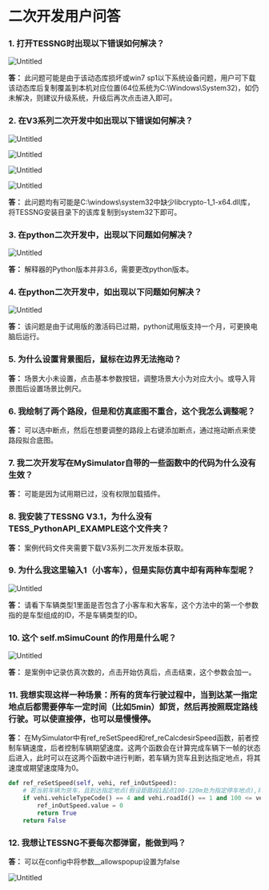 # 二次开发用户问答

### 1. 打开TESSNG时出现以下错误如何解决？

![Untitled](/vuepress/img/Untitled.png)

**答：** 此问题可能是由于该动态库损坏或win7 sp1以下系统设备问题，用户可下载该动态库后复制覆盖到本机对应位置(64位系统为C:\Windows\System32)，如仍未解决，则建议升级系统，升级后再次点击进入即可。

### 2. 在V3系列二次开发中如出现以下错误如何解决？

![Untitled](/vuepress/img/Untitled%201.png)

![Untitled](/vuepress/img/Untitled%202.png)

![Untitled](/vuepress/img/Untitled%203.png)

![Untitled](/vuepress/img/Untitled%204.png)

**答：** 此问题均有可能是C:\windows\system32中缺少libcrypto-1_1-x64.dll库，将TESSNG安装目录下的该库复制到system32下即可。

### 3. 在python二次开发中，出现以下问题如何解决？

![Untitled](/vuepress/img/Untitled%205.png)

**答：** 解释器的Python版本并非3.6，需要更改python版本。

### 4. 在python二次开发中，如出现以下问题如何解决？

![Untitled](/vuepress/img/Untitled%206.png)

**答：** 该问题是由于试用版的激活码已过期，python试用版支持一个月，可更换电脑后运行。

### 5. 为什么设置背景图后，鼠标在边界无法拖动？

**答：** 场景大小未设置，点击基本参数按钮，调整场景大小为对应大小。或导入背景图后设置场景比例尺。

### 6. 我绘制了两个路段，但是和仿真底图不重合，这个我怎么调整呢？

**答：** 可以选中断点，然后在想要调整的路段上右键添加断点，通过拖动断点来使路段拟合底图。

### 7. 我二次开发写在MySimulator自带的一些函数中的代码为什么没有生效？

**答：** 可能是因为试用期已过，没有权限加载插件。

### 8. 我安装了TESSNG V3.1，为什么没有TESS_PythonAPI_EXAMPLE这个文件夹？

**答：** 案例代码文件夹需要下载V3系列二次开发版本获取。

### 9. 为什么我这里输入1（小客车），但是实际仿真中却有两种车型呢？

![Untitled](/vuepress/img/Untitled%207.png)

**答：** 请看下车辆类型1里面是否包含了小客车和大客车，这个方法中的第一个参数指的是车型组成的ID，不是车辆类型的ID。

### 10. 这个 self.mSimuCount 的作用是什么呢？

![Untitled](/vuepress/img/Untitled%208.png)

**答：** 是案例中记录仿真次数的，点击开始仿真后，点击结束，这个参数会加一。

### 11. 我想实现这样一种场景：所有的货车行驶过程中，当到达某一指定地点后都需要停车一定时间（比如5min）卸货，然后再按照既定路线行驶。可以使直接停，也可以是慢慢停。

**答：** 在MySimulator中有ref_reSetSpeed和ref_reCalcdesirSpeed函数，前者控制车辆速度，后者控制车辆期望速度。这两个函数会在计算完成车辆下一帧的状态后进入，此时可以在这两个函数中进行判断，若车辆为货车且到达指定地点，将其速度或期望速度降为0。

```python
def ref_reSetSpeed(self, vehi, ref_inOutSpeed):
    # 若当前车辆为货车，且到达指定地点(假设距路段1起点100-120m处为指定停车地点),将车辆速度设置为0
    if vehi.vehicleTypeCode() == 4 and vehi.roadId() == 1 and 100 <= vehi.vehicleDriving().distToStartPoint() <= 120:
        ref_inOutSpeed.value = 0
        return True
    return False
```

### 12. 我想让TESSNG不要每次都弹窗，能做到吗？

**答：** 可以在config中将参数__allowspopup设置为false

![Untitled](/vuepress/img/Untitled%209.png)






<!-- ex_nonav -->

